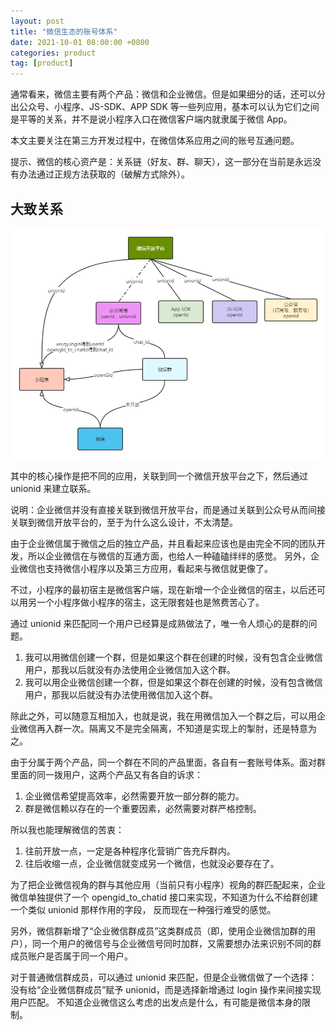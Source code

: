 ```yaml
---
layout: post
title: "微信生态的账号体系"
date: 2021-10-01 08:00:00 +0800
categories: product
tag: [product]
---
```


通常看来，微信主要有两个产品：微信和企业微信。但是如果细分的话，还可以分出公众号、小程序、JS-SDK、APP SDK 等一些列应用，基本可以认为它们之间是平等的关系，并不是说小程序入口在微信客户端内就隶属于微信 App。

<!-- more -->

本文主要关注在第三方开发过程中，在微信体系应用之间的账号互通问题。

提示、微信的核心资产是：关系链（好友、群、聊天），这一部分在当前是永远没有办法通过正规方法获取的（破解方式除外）。

## 大致关系

![1](/assets/product/weixin/profile.png)

其中的核心操作是把不同的应用，关联到同一个微信开放平台之下，然后通过 unionid 来建立联系。

说明：企业微信并没有直接关联到微信开放平台，而是通过关联到公众号从而间接关联到微信开放平台的，至于为什么这么设计，不太清楚。

由于企业微信属于微信之后的独立产品，并且看起来应该也是由完全不同的团队开发，所以企业微信在与微信的互通方面，也给人一种磕磕绊绊的感觉。
另外，企业微信也支持微信小程序以及第三方应用，看起来与微信就更像了。

不过，小程序的最初宿主是微信客户端，现在新增一个企业微信的宿主，以后还可以用另一个小程序做小程序的宿主，这无限套娃也是煞费苦心了。

通过 unionid 来匹配同一个用户已经算是成熟做法了，唯一令人烦心的是群的问题。

1. 我可以用微信创建一个群，但是如果这个群在创建的时候，没有包含企业微信用户，那我以后就没有办法使用企业微信加入这个群。
2. 我可以用企业微信创建一个群，但是如果这个群在创建的时候，没有包含微信用户，那我以后就没有办法使用微信加入这个群。

除此之外，可以随意互相加入，也就是说，我在用微信加入一个群之后，可以用企业微信再入群一次。隔离又不是完全隔离，不知道是实现上的掣肘，还是特意为之。

由于分属于两个产品，同一个群在不同的产品里面，各自有一套账号体系。面对群里面的同一拨用户，这两个产品又有各自的诉求：

1. 企业微信希望提高效率，必然需要开放一部分群的能力。
2. 群是微信赖以存在的一个重要因素，必然需要对群严格控制。

所以我也能理解微信的苦衷：

1. 往前开放一点，一定是各种程序化营销广告充斥群内。
2. 往后收缩一点，企业微信就变成另一个微信，也就没必要存在了。

为了把企业微信视角的群与其他应用（当前只有小程序）视角的群匹配起来，企业微信单独提供了一个 opengid_to_chatid 接口来实现，不知道为什么不给群创建一个类似 unionid 那样作用的字段，
反而现在一种强行难受的感觉。

另外，微信群新增了“企业微信群成员”这类群成员（即，使用企业微信加群的用户），同一个用户的微信号与企业微信号同时加群，又需要想办法来识别不同的群成员账户是否属于同一个用户。

对于普通微信群成员，可以通过 unionid 来匹配，但是企业微信做了一个选择：没有给“企业微信群成员”赋予 unionid，而是选择新增通过 login 操作来间接实现用户匹配。
不知道企业微信这么考虑的出发点是什么，有可能是微信本身的限制。
